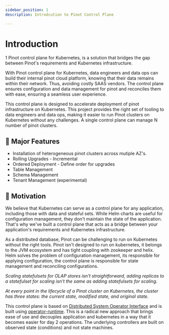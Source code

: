 ```yaml
---
sidebar_position: 1
description: Introdcution to Pinot Control Plane

---
```


# Introduction
1
Pinot control plane for Kubernetes, is a solution that bridges the gap between Pinot's requirements and Kubernetes infrastructure. 

With Pinot control plane for Kubernetes, data engineers and data ops can build their internal pinot cloud platform, knowing that their data remains within their network. Thus, avoiding costly SAAS vendors. The control plane ensures configuration and data management for pinot and reconciles them with ease, ensuring a seamless user experience.

This control plane is designed to accelerate deployment of pinot infrastructure on Kubernetes. This project provides the right set of tooling to data engineers and data ops, making it easier to run Pinot clusters on Kubernetes without any challenges. A single control plane can manage N number of pinot clusters.

## :rocket: Major Features

- Installation of heterogeneous pinot clusters across mutiple AZ's.
- Rolling Upgrades - Incremental
- Ordered Deployment - Define order for upgrades
- Table Management
- Schema Management
- Tenant Management (experimental)

## :dart: Motivation

We believe that Kubernetes can serve as a control plane for any application, including those with data and stateful sets. While Helm charts are useful for configuration management, they don't maintain the state of the application. That's why we've built a control plane that acts as a bridge between your application's requirements and Kubernetes infrastructure.

As a distributed database, Pinot can be challenging to run on Kubernetes without the right tools. Pinot isn't designed to run on kubernetes, it belongs to the JVM ecosystem and has tight coupling with zookeeper and helix. Helm solves the problem of configuration management, its responsible for applying configuration, the control plane is responsible for state management and reconciling configurations.            

*Scaling statefulsets for OLAP stores isn't straightforward, adding replicas to a statefulset for scaling isn't the same as adding statefulsets for scaling.*

*At every point in the lifecycle of a Pinot cluster on Kubernetes, the cluster has three states: the current state, modified state, and original state.*


This control plane is based on [Distributed System Operator Interface](../../3.distributed-systems-operator-interface/documentation/introduction.md) and is built using [operator-runtime](../../4.operator-runtime/documentation/introduction.md). This is a radical new approach that brings ease of use and decouples application and kubernetes in a way that it becomes easier for day 2 operations. The underlying controllers are built on observed state (conditions) and not state machines.
